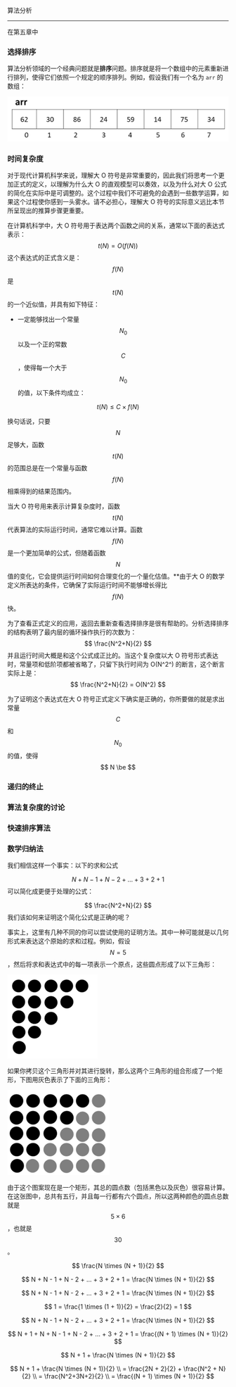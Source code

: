 算法分析

---

在第五章中



### 选择排序

算法分析领域的一个经典问题就是**排序**问题。排序就是将一个数组中的元素重新进行排列，使得它们依照一个规定的顺序排列。例如，假设我们有一个名为 `arr` 的数组：

![1555415317172](assets/1555415317172.png)





### 时间复杂度



对于现代计算机科学来说，理解大 O 符号是非常重要的，因此我们将思考一个更加正式的定义，以理解为什么大 O 的直观模型可以奏效，以及为什么对大 O 公式的简化在实际中是可调整的。这个过程中我们不可避免的会遇到一些数学运算，如果这个过程使你感到一头雾水。请不必担心，理解大 O 符号的实际意义远比本节所呈现出的推算步骤更重要。

在计算机科学中，大 O 符号用于表达两个函数之间的关系，通常以下面的表达式表示：
$$
 t(N) = O(f(N)) 
$$
这个表达式的正式含义是：$$ f(N) ​$$ 是 $$ t(N) ​$$ 的一个近似值，并具有如下特征：

- 一定能够找出一个常量 $$ N _ 0 $$ 以及一个正的常数 $$ C $$，使得每一个大于 $$ N _ 0 $$ 的值，以下条件均成立：

$$
t(N) \le C \times f(N)
$$

换句话说，只要 $$ N $$ 足够大，函数 $$ t(N) $$ 的范围总是在一个常量与函数 $$ f(N) $$ 相乘得到的结果范围内。

当大 O 符号用来表示计算复杂度时，函数 $$ t(N) $$ 代表算法的实际运行时间，通常它难以计算。函数 $$ f(N) $$ 是一个更加简单的公式，但随着函数 $$ N $$ 值的变化，它会提供运行时间如何合理变化的一个量化估值。**由于大 O 的数学定义所表达的条件，它确保了实际运行时间不能够增长得比 $$ f(N) $$ 快。

为了查看正式定义的应用，返回去重新查看选择排序是很有帮助的。分析选择排序的结构表明了最内层的循环操作执行的次数为：
$$
\frac{N^2+N}{2}
$$
并且运行时间大概是和这个公式成正比的。当这个复杂度以大 O 符号形式表达时，常量项和低阶项都被省略了，只留下执行时间为 O(N^2^) 的断言，这个断言实际上是：
$$
\frac{N^2+N}{2} = O(N^2)
$$


为了证明这个表达式在大 O 符号正式定义下确实是正确的，你所要做的就是求出常量 $$ C $$ 和 $$ N_0 $$ 的值，使得 $$ N \be $$





### 递归的终止





### 算法复杂度的讨论





### 快速排序算法





### 数学归纳法

我们相信这样一个事实：以下的求和公式

$$
N + N - 1 + N - 2 + ... + 3 +2 + 1
$$
可以简化成更便于处理的公式：

$$
 \frac{N^2+N}{2} 
$$
我们该如何来证明这个简化公式是正确的呢？

事实上，这里有几种不同的你可以尝试使用的证明方法。其中一种可能就是以几何形式来表达这个原始的求和过程。例如，假设  $$N = 5$$ ，然后将求和表达式中的每一项表示一个原点，这些圆点形成了以下三角形：

![1555240595957](assets/1555240595957.png)

如果你拷贝这个三角形并对其进行旋转，那么这两个三角形的组合形成了一个矩形，下图用灰色表示了下面的三角形：

![1555241126409](assets/1555241126409.png)

由于这个图案现在是一个矩形，其总的圆点数（包括黑色以及灰色）很容易计算。在这张图中，总共有五行，并且每一行都有六个圆点，所以这两种颜色的圆点总数就是 $$5 \times 6$$，也就是 $$30$$。





$$
\frac{N \times (N + 1)}{2} 
$$

$$
N + N - 1 + N - 2 + ... + 3 + 2 + 1 =  \frac{N \times (N + 1)}{2} 
$$


$$
 N + N - 1 + N - 2 + ... + 3 + 2 + 1 =  \frac{N \times (N + 1)}{2}  
$$

$$
 1 = \frac{1 \times (1 + 1)}{2} = \frac{2}{2} = 1 
$$

$$
 N + N - 1 + N - 2 + ... + 3 + 2 + 1 =  \frac{N \times (N + 1)}{2}  
$$

$$
 N + 1 + N + N - 1 + N - 2 + ... + 3 + 2 + 1 =  \frac{(N + 1) \times (N + 1)}{2}  
$$

$$
N + 1 + \frac{N \times (N + 1)}{2}
$$



$$
N + 1 + \frac{N \times (N + 1)}{2} \\
= \frac{2N + 2}{2} + \frac{N^2 + N}{2} \\
= \frac{N^2+3N+2}{2} \\
= \frac{(N + 1) \times (N + 1)}{2}
$$






